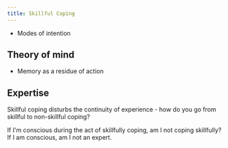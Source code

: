```yaml
---
title: Skillful Coping
---
```


- Modes of intention

## Theory of mind
- Memory as a residue of action



## Expertise

Skillful coping disturbs the continuity of experience - how do you go from skillful to non-skillful coping?

If I'm conscious during the act of skillfully coping, am I not coping skillfully? If I am conscious, am I not an expert. 
